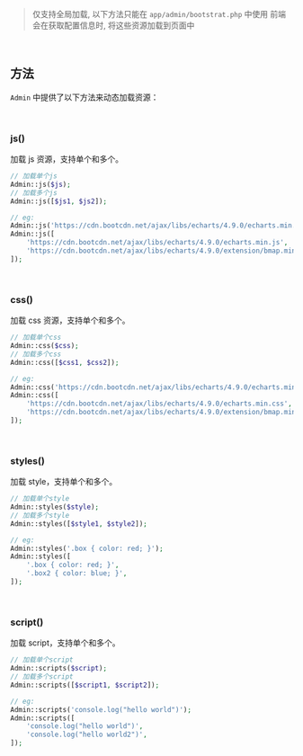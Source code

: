 > 仅支持全局加载, 以下方法只能在 `app/admin/bootstrat.php` 中使用
> 前端会在获取配置信息时, 将这些资源加载到页面中

<br>

## __方法__

`Admin` 中提供了以下方法来动态加载资源：

<br>

### __js()__

加载 js 资源，支持单个和多个。

```php
// 加载单个js
Admin::js($js);
// 加载多个js
Admin::js([$js1, $js2]);

// eg:
Admin::js('https://cdn.bootcdn.net/ajax/libs/echarts/4.9.0/echarts.min.js');
Admin::js([
    'https://cdn.bootcdn.net/ajax/libs/echarts/4.9.0/echarts.min.js',
    'https://cdn.bootcdn.net/ajax/libs/echarts/4.9.0/extension/bmap.min.js',
]);
```
<br>

### __css()__

加载 css 资源，支持单个和多个。

```php
// 加载单个css
Admin::css($css);
// 加载多个css
Admin::css([$css1, $css2]);

// eg:
Admin::css('https://cdn.bootcdn.net/ajax/libs/echarts/4.9.0/echarts.min.css');
Admin::css([
    'https://cdn.bootcdn.net/ajax/libs/echarts/4.9.0/echarts.min.css',
    'https://cdn.bootcdn.net/ajax/libs/echarts/4.9.0/extension/bmap.min.css',
]);
```
<br>

### __styles()__

加载 style，支持单个和多个。

```php
// 加载单个style
Admin::styles($style);
// 加载多个style
Admin::styles([$style1, $style2]);

// eg:
Admin::styles('.box { color: red; }');
Admin::styles([
    '.box { color: red; }',
    '.box2 { color: blue; }',
]);
```
<br>

### __script()__

加载 script，支持单个和多个。

```php
// 加载单个script
Admin::scripts($script);
// 加载多个script
Admin::scripts([$script1, $script2]);

// eg:
Admin::scripts('console.log("hello world")');
Admin::scripts([
    'console.log("hello world")',
    'console.log("hello world2")',
]);
```

